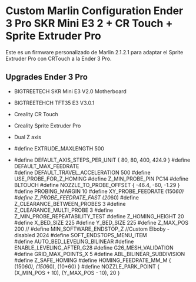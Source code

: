 # Custom Marlin Configuration Ender 3 Pro SKR Mini E3 2 + CR Touch + Sprite Extruder Pro
Este es un firmware personalizado de Marlin 2.1.2.1 para adaptar el Sprite Extruder Pro con CRTouch a la Ender 3 Pro.
## Upgrades Ender 3 Pro
* BIGTREETECH SKR Mini E3 V2.0 Motherboard
* BIGTREETEHCH TFT35 E3 V3.0.1
* Creality CR Touch
* Creality Sprite Extruder Pro
* Dual Z axis

* #define EXTRUDE_MAXLENGTH 500 
* #define DEFAULT_AXIS_STEPS_PER_UNIT   { 80, 80, 400, 424.9 }
#define DEFAULT_MAX_FEEDRATE   
#define DEFAULT_TRAVEL_ACCELERATION    500
#define USE_PROBE_FOR_Z_HOMING
#define Z_MIN_PROBE_PIN PC14
#define BLTOUCH
#define NOZZLE_TO_PROBE_OFFSET { -46.4, -60, -1.29 }
#define PROBING_MARGIN 10 
#define XY_PROBE_FEEDRATE (150*60)
#define Z_PROBE_FEEDRATE_FAST (20*60)
#define Z_CLEARANCE_BETWEEN_PROBES  3 
#define Z_CLEARANCE_MULTI_PROBE     3 
#define Z_MIN_PROBE_REPEATABILITY_TEST
#define Z_HOMING_HEIGHT  20 
#define X_BED_SIZE 225 
#define Y_BED_SIZE 225 
#define Z_MAX_POS 200 
//  #define MIN_SOFTWARE_ENDSTOP_Z //Custom Elboby - disabled 2024
#define SOFT_ENDSTOPS_MENU_ITEM  
#define AUTO_BED_LEVELING_BILINEAR
#define ENABLE_LEVELING_AFTER_G28
#define G26_MESH_VALIDATION
#define GRID_MAX_POINTS_X 5
#define ABL_BILINEAR_SUBDIVISION
#define Z_SAFE_HOMING
#define HOMING_FEEDRATE_MM_M { (150*60), (150*60), (10*60) }
#define NOZZLE_PARK_POINT { (X_MIN_POS + 10), (Y_MAX_POS - 10), 20 }
